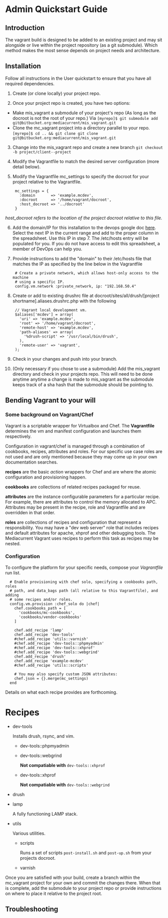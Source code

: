 # Admin Quickstart Guide

## Introduction

 The vagrant build is designed to be added to an existing project and may sit alongside or live within the project repository (as a git submodule). Which method makes the most sense depends on project needs and architecture.

## Installation

Follow all instructions in the User quickstart to ensure that you have all required dependencies.

1. Create (or clone locally) your project repo.

2. Once your project repo is created, you have two options:
  * Make mis_vagrant a submodule of your project's repo (As long as the docroot
    is not the root of your repo.) Via ```[myrepo]$ git submodule add git@bitbucket.org:mediacurrent/mis_vagrant.git```
  * Clone the mc_vagrant project into a directory parallel to your repo.
  ```[myrepo]$ cd .. && git clone git clone git@bitbucket.org:mediacurrent/mis_vagrant.git```

3. Change into the mis_vagrant repo and create a new branch ```git checkout -b project/client--project```

4. Modify the Vagrantfile to match the desired server configuration (more detail below).

5. Modify the Vagrantfile mc_settings to specify the docroot for your project relative to the Vagrantfile.

        mc_settings = {
          :domain       => 'example.mcdev',
          :docroot      => '/home/vagrant/docroot',
          :host_docroot => '../docroot'
        }

*host_docroot refers to the location of the project docroot relative to this file.*

6. Add the domain/IP for this installation to the devops google doc [here](https://docs.google.com/a/mediacurrent.com/spreadsheet/ccc?key=0AuLhQk3Txl-JdFNGOGNEV0twcUlwR09tWkU1NVNMZnc&usp=sharing). Select the next IP in the current range and add to the proper column in the spreadsheet. Use this IP in step 7. The /etc/hosts entry will be populated for you. If you do not have access to edit this spreadsheet, a member of DevOps can help you.

7. Provide instructions to add the "domain" to their /etc/hosts file that matches the IP as specified by the line below in the Vagrantfile

        # Create a private network, which allows host-only access to the machine
        # using a specific IP.
        config.vm.network :private_network, ip: "192.168.50.4"

8. Create or add to existing drushrc file at docroot/sites/all/drush/[project shortname].aliases.drushrc.php with the following

        // Vagrant local development vm.
        $aliases['mcdev'] = array(
          'uri' => 'example.mcdev',
          'root' => '/home/vagrant/docroot',
          'remote-host' => 'example.mcdev',
          'path-aliases' => array(
            '%drush-script' => '/usr/local/bin/drush',
          ),
          'remote-user' => 'vagrant',
        );

9. Check in your changes and push into your branch.

10. (Only necessary if you chose to use a submodule) Add the mis_vagrant
    directory and check in your projects repo. This will need to be done anytime
    anytime a change is made to mis_vagrant as the submodule keeps track of a
    sha hash that the submodule should be pointing to.

## Bending Vagrant to your will

### Some background on Vagrant/Chef

Vagrant is a scriptable wrapper for Virtualbox and Chef. The **Vagrantfile** determines the vm and manifest configuration and launches them respectively.

Configuration in vagrant/chef is managed through a combination of cookbooks, recipes, attributes and roles. For our specific use case roles are not used and are only mentioned because they may come up in your own documentation searches.

**recipes**  are the basic *action* wrappers for Chef and are where the atomic configuration and provisioning happen.

**cookbooks** are collections of related recipes packaged for reuse.

**attributes** are the instance configurable parameters for a particular recipe. For example, there are attributes to control the memory allocated to APC. Attributes may be present in the recipe, role and Vagrantfile and are overridden in that order.

**roles** are collections of recipes and configuration that represent a responsibility. You may have a "dev web server" role that includes recipes and default attributes for apache, xhprof and other debugging tools. The Mediacurrent Vagrant uses recipes to perform this task as recipes may be nested.

### Configuration

To configure the platform for your specific needs, compose your *Vagrantfile* run list.

```
  # Enable provisioning with chef solo, specifying a cookbooks path, roles
  # path, and data_bags path (all relative to this Vagrantfile), and adding
  # some recipes and/or roles.
  config.vm.provision :chef_solo do |chef|
    chef.cookbooks_path = [
      'cookbooks/mc-cookbooks',
      'cookbooks/vendor-cookbooks'
    ]

    chef.add_recipe 'lamp'
    chef.add_recipe 'dev-tools'
    #chef.add_recipe 'utils::varnish'
    #chef.add_recipe 'dev-tools::phpmyadmin'
    #chef.add_recipe 'dev-tools::xhprof'
    #chef.add_recipe 'dev-tools::webgrind'
    chef.add_recipe 'drush'
    chef.add_recipe 'example-mcdev'
    #chef.add_recipe 'utils::scripts'

    # You may also specify custom JSON attributes:
    chef.json = {}.merge(mc_settings)
  end
```

Details on what each recipe provides are forthcoming.

# Recipes

* dev-tools

    Installs drush, rsync, and vim.

    - dev-tools::phpmyadmin
    - dev-tools::webgrind

      **Not compatiable with** ```dev-tools::xhprof```

    - dev-tools::xhprof

      **Not compatiable with** ```dev-tools::webgrind```

* drush
* lamp

    A fully functioning LAMP stack.

* utils

  Various utilities.

  - scripts

    Runs a set of scripts ```post-install.sh``` and ```post-up.sh``` from your
    projects docroot.

  - varnish

Once you are satisfied with your build, create a branch within the mc_vagrant project for your own and commit the changes there. When that is complete, add the submodule to your project repo or provide instructions on where to place it relative to the project root.

## Troubleshooting

